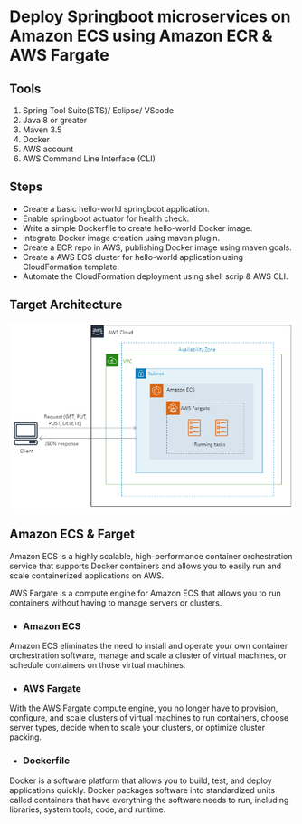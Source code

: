 # Deploy Springboot microservices on Amazon ECS using Amazon ECR & AWS Fargate


## Tools
1. Spring Tool Suite(STS)/ Eclipse/ VScode
2. Java 8 or greater
3. Maven 3.5
4. Docker
5. AWS account
6. AWS Command Line Interface (CLI)

## Steps 
- Create a basic hello-world springboot application.
- Enable springboot actuator for health check.
- Write a simple Dockerfile to create hello-world Docker image.
- Integrate Docker image creation using maven plugin.
- Create a ECR repo in AWS, publishing Docker image using maven goals.
- Create a AWS ECS cluster for hello-world application using CloudFormation template.
- Automate the CloudFormation deployment using shell scrip & AWS CLI.

## Target Architecture

![Image of Target Architecture](https://github.com/narenkannan/springboot-ecs-cfn/blob/develop/assets/target-arch.png)

## Amazon ECS & Farget

Amazon ECS is a highly scalable, high-performance container orchestration service that supports Docker containers and allows you to easily run and scale containerized applications on AWS. 

AWS Fargate is a compute engine for Amazon ECS that allows you to run containers without having to manage servers or clusters. 

- ### Amazon ECS 

Amazon ECS eliminates the need to install and operate your own container orchestration software, manage and scale a cluster of virtual machines, or schedule containers on those virtual machines. 

- ### AWS Fargate

With the AWS Fargate compute engine, you no longer have to provision, configure, and scale clusters of virtual machines to run containers, choose server types, decide when to scale your clusters, or optimize cluster packing.  

- ### Dockerfile

Docker is a software platform that allows you to build, test, and deploy applications quickly. Docker packages software into standardized units called containers that have everything the software needs to run, including libraries, system tools, code, and runtime. 
